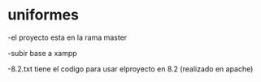 # uniformes

-el proyecto esta en la rama master

-subir base a xampp 

-8.2.txt tiene el codigo para usar elproyecto en 8.2 (realizado en apache)
